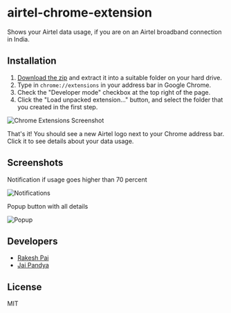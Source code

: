airtel-chrome-extension
===

Shows your Airtel data usage, if you are on an Airtel broadband connection in India.

Installation
---

1. [Download the zip](https://github.com/jaipandya/airtel-chrome-extension/archive/master.zip) and extract it into a suitable folder on your hard drive.
1. Type in `chrome://extensions` in your address bar in Google Chrome.
1. Check the "Developer mode" checkbox at the top right of the page.
1. Click the "Load unpacked extension..." button, and select the folder that you created in the first step.

<img src="http://i.imgur.com/42xcpgW.jpg" title="Chrome Extensions Screenshot" />

That's it! You should see a new Airtel logo next to your Chrome address bar. Click it to see details about your data usage.

Screenshots
---

Notification if usage goes higher than 70 percent

![Notifications](http://i.imgur.com/bWkXR2P.jpg "Notification if usage goes higher than 70 percent")

Popup button with all details

![Popup](http://i.imgur.com/4MJ1Ydl.jpg "Popup button")

Developers
---
* [Rakesh Pai](https://github.com/rakeshpai)
* [Jai Pandya](https://github.com/jaipandya)

License
---

MIT
